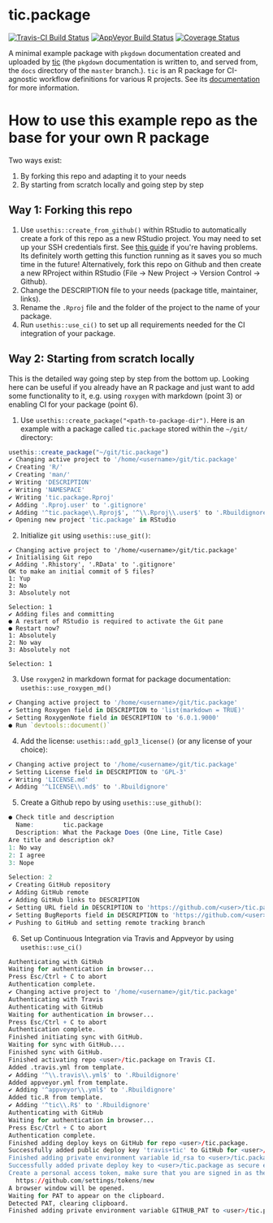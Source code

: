 # tic.package

[![Travis-CI Build Status](https://travis-ci.org/krlmlr/tic.package.svg?branch=master)](https://travis-ci.org/krlmlr/tic.package) [![AppVeyor Build Status](https://ci.appveyor.com/api/projects/status/github/krlmlr/tic.package?branch=master&svg=true)](https://ci.appveyor.com/project/krlmlr/tic-package) [![Coverage Status](https://codecov.io/gh/krlmlr/tic.package/branch/master/graph/badge.svg)](https://codecov.io/github/krlmlr/tic.package?branch=master)

A minimal example package with `pkgdown` documentation created and uploaded by [tic](https://github.com/ropenscilabs/tic) (the `pkgdown` documentation is written to, and served from, the `docs` directory of the `master` branch.).
`tic` is an R package for CI-agnostic workflow definitions for various R projects. 
See its [documentation](https://ropenscilabs.github.io/tic/) for more information.

# How to use this example repo as the base for your own R package

Two ways exist:  
1. By forking this repo and adapting it to your needs  
2. By starting from scratch locally and going step by step

## Way 1: Forking this repo

1. Use `usethis::create_from_github()` within RStudio to automatically create a fork of this repo as a new RStudio project. You may need to set up your SSH credentials first. See [this guide](http://happygitwithr.com/ssh-keys.html) if you're having problems. Its definitely worth getting this function running as it saves you so much time in the future! Alternatively, fork this repo on Github and then create a new RProject within RStudio (File -> New Project -> Version Control -> Github). 
2. Change the DESCRIPTION file to your needs (package title, maintainer, links).
3. Rename the `.Rproj` file and the folder of the project to the name of your package.
4. Run `usethis::use_ci()` to set up all requirements needed for the CI integration of your package.

## Way 2: Starting from scratch locally

This is the detailed way going step by step from the bottom up.
Looking here can be useful if you already have an R package and just want to add some functionality to it, e.g. using `roxygen` with markdown (point 3) or enabling CI for your package (point 6).

1. Use `usethis::create_package("<path-to-package-dir")`. Here is an example with a package called `tic.package` stored within the `~/git/` directory:

```r
usethis::create_package("~/git/tic.package")
✔ Changing active project to '/home/<username>/git/tic.package'
✔ Creating 'R/'
✔ Creating 'man/'
✔ Writing 'DESCRIPTION'
✔ Writing 'NAMESPACE'
✔ Writing 'tic.package.Rproj'
✔ Adding '.Rproj.user' to '.gitignore'
✔ Adding '^tic.package\\.Rproj$', '^\\.Rproj\\.user$' to '.Rbuildignore'
✔ Opening new project 'tic.package' in RStudio
```

2. Initialize `git` using `usethis::use_git()`:

```
✔ Changing active project to '/home/<username>/git/tic.package'
✔ Initialising Git repo
✔ Adding '.Rhistory', '.RData' to '.gitignore'
OK to make an initial commit of 5 files?
1: Yup
2: No
3: Absolutely not

Selection: 1
✔ Adding files and committing
● A restart of RStudio is required to activate the Git pane
● Restart now?
1: Absolutely
2: No way
3: Absolutely not

Selection: 1
```

3. Use `roxygen2` in markdown format for package documentation: `usethis::use_roxygen_md()`

```r
✔ Changing active project to '/home/<username>/git/tic.package'
✔ Setting Roxygen field in DESCRIPTION to 'list(markdown = TRUE)'
✔ Setting RoxygenNote field in DESCRIPTION to '6.0.1.9000'
● Run `devtools::document()`
```

4. Add the license: `usethis::add_gpl3_license()` (or any license of your choice):

```r
✔ Changing active project to '/home/<username>/git/tic.package'
✔ Setting License field in DESCRIPTION to 'GPL-3'
✔ Writing 'LICENSE.md'
✔ Adding '^LICENSE\\.md$' to '.Rbuildignore'
```

5. Create a Github repo by using `usethis::use_github()`:

```r
● Check title and description
  Name:        tic.package
  Description: What the Package Does (One Line, Title Case)
Are title and description ok?
1: No way
2: I agree
3: Nope

Selection: 2
✔ Creating GitHub repository
✔ Adding GitHub remote
✔ Adding GitHub links to DESCRIPTION
✔ Setting URL field in DESCRIPTION to 'https://github.com/<user>/tic.package'
✔ Setting BugReports field in DESCRIPTION to 'https://github.com/<user>/tic.package/issues'
✔ Pushing to GitHub and setting remote tracking branch
```

6. Set up Continuous Integration via Travis and Appveyor by using `usethis::use_ci()`

```r
Authenticating with GitHub
Waiting for authentication in browser...
Press Esc/Ctrl + C to abort
Authentication complete.
✔ Changing active project to '/home/<username>/git/tic.package'
Authenticating with Travis
Authenticating with GitHub
Waiting for authentication in browser...
Press Esc/Ctrl + C to abort
Authentication complete.
Finished initiating sync with GitHub.
Waiting for sync with GitHub....
Finished sync with GitHub.
Finished activating repo <user>/tic.package on Travis CI.
Added .travis.yml from template.
✔ Adding '^\\.travis\\.yml$' to '.Rbuildignore'
Added appveyor.yml from template.
✔ Adding '^appveyor\\.yml$' to '.Rbuildignore'
Added tic.R from template.
✔ Adding '^tic\\.R$' to '.Rbuildignore'
Authenticating with GitHub
Waiting for authentication in browser...
Press Esc/Ctrl + C to abort
Authentication complete.
Finished adding deploy keys on GitHub for repo <user>/tic.package.
Successfully added public deploy key 'travis+tic' to GitHub for <user>/tic.package. You should receive a confirmation e-mail from GitHub. Delete the key in the repository's settings when you no longer need it.
Finished adding private environment variable id_rsa to <user>/tic.package on Travis CI.
Successfully added private deploy key to <user>/tic.package as secure environment variable id_rsa to Travis CI.
Create a personal access token, make sure that you are signed in as the correct user. The suggested description 'travis+tic for <user>/tic.package' has been copied to the clipboard. If you use this token only to avoid GitHub's rate limit, you can leave all scopes unchecked. Then, copy the new token to the clipboard, it will be detected and applied automatically. Please visit
  https://github.com/settings/tokens/new
A browser window will be opened.
Waiting for PAT to appear on the clipboard.
Detected PAT, clearing clipboard.
Finished adding private environment variable GITHUB_PAT to <user>/tic.package on Travis CI.
```
